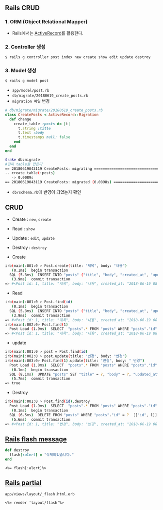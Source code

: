 ## Rails CRUD

### 1. ORM (Object Relational Mapper)
- Rails에서는 [ActiveRecord](https://guides.rorlab.org/active_record_basics.html)를 활용한다.
### 2. Controller 생성
```bash
$ rails g controller post index new create show edit update destroy
```
### 3. Model 생성
```bash
$ rails g model post
```
  - `app/model/post.rb`
  - `db/migrate/20180619_create_posts.rb`
- `migration 파일` 변경
```ruby
# db/migrate/migrate/20180619_create_posts.rb
class CreatePosts < ActiveRecord::Migration
  def change
    create_table :posts do |t|
      t.string :title
      t.text :body
      t.timestamps null: false
    end
  end
end
```

```bash
$rake db:migrate
#진짜 table을 만든다
== 20180619043119 CreatePosts: migrating ======================================
-- create_table(:posts)
   -> 0.0089s
== 20180619043119 CreatePosts: migrated (0.0098s) =============================

```
  - `db/schema.rb`에 반영이 되었는지 확인


## CRUD
  - Create : `new`, `create`
  - Read : `show`
  - Update : `edit`, `update`
  - Destroy : `destroy`

- Create
```bash
irb(main):001:0 > Post.create(title: "제목", body: "내용")
   (0.1ms)  begin transaction
  SQL (5.3ms)  INSERT INTO "posts" ("title", "body", "created_at", "updated_at") VALUES (?, ?, ?, ?)  [["title", "제목"], ["body", "내용"], ["created_at", "2018-06-19 08:29:59.313013"], ["updated_at", "2018-06-19 08:29:59.313013"]]
   (3.9ms)  commit transaction
=> #<Post id: 1, title: "제목", body: "내용", created_at: "2018-06-19 08:29:59", updated_at: "2018-06-19 08:29:59">

```

- Read
```bash
irb(main):001:0 > Post.find(id)
   (0.1ms)  begin transaction
  SQL (5.3ms)  INSERT INTO "posts" ("title", "body", "created_at", "updated_at") VALUES (?, ?, ?, ?)  [["title", "제목"], ["body", "내용"], ["created_at", "2018-06-19 08:29:59.313013"], ["updated_at", "2018-06-19 08:29:59.313013"]]
   (3.9ms)  commit transaction
=> #<Post id: 1, title: "제목", body: "내용", created_at: "2018-06-19 08:29:59", updated_at: "2018-06-19 08:29:59">
irb(main):002:0> Post.find(1)
  Post Load (1.9ms)  SELECT  "posts".* FROM "posts" WHERE "posts"."id" = ? LIMIT 1  [["id", 1]]
=> #<Post id: 1, title: "제목", body: "내용", created_at: "2018-06-19 08:29:59", updated_at: "2018-06-19 08:29:59">


```
- update
```bash
irb(main):001:0 > post = Post.find(id)
irb(main):002:0 > post.update(title: "변경", body: "변경")
irb(main):003:0> Post.find(1).update(title: "변경", body: " 변경")
  Post Load (1.8ms)  SELECT  "posts".* FROM "posts" WHERE "posts"."id" = ? LIMIT 1  [["id", 1]]
   (0.1ms)  begin transaction
  SQL (8.1ms)  UPDATE "posts" SET "title" = ?, "body" = ?, "updated_at" = ? WHERE "posts"."id" = ?  [["title", "변경"], ["body", "변경"], ["updated_at", "2018-06-19 08:31:14.239322"], ["id", 1]]
   (5.7ms)  commit transaction
=> true
```

- Destroy
```bash
irb(main):001:0 > Post.find(id).destroy
  Post Load (1.9ms)  SELECT  "posts".* FROM "posts" WHERE "posts"."id" = ? LIMIT 1  [["id", 1]]
   (0.1ms)  begin transaction
  SQL (6.5ms)  DELETE FROM "posts" WHERE "posts"."id" = ?  [["id", 1]]
   (5.6ms)  commit transaction
=> #<Post id: 1, title: "변경", body: "변경", created_at: "2018-06-19 08:29:59", updated_at: "2018-06-19 08:31:14">
```

## [Rails flash message](https://guides.rorlab.org/action_controller_overview.html#flash)

```ruby
def destroy
  flash[:alert] = "삭제되었습니다."
end
```
```erb
<%= flash[:alert]%>
```

## [Rails partial](https://guides.rorlab.org/layouts_and_rendering.html#%ED%8C%8C%EC%85%9C-partial-%EC%82%AC%EC%9A%A9%ED%95%98%EA%B8%B0)

`app/views/layout/_flash.html.erb`
```erb
<%= render 'layout/flash'%>
```
